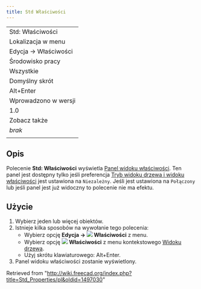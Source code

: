 ```yaml
---
title: Std Właściwości
---
```

|  |
| --- |
| Std: Właściwości |
| Lokalizacja w menu |
| Edycja → Właściwości |
| Środowisko pracy |
| Wszystkie |
| Domyślny skrót |
| Alt+Enter |
| Wprowadzono w wersji |
| 1.0 |
| Zobacz także |
| *brak* |
|  |

## Opis

Polecenie **Std: Właściwości** wyświetla [Panel widoku właściwości](/Property_editor/pl "Property editor/pl"). Ten panel jest dostępny tylko jeśli preferencja [Tryb widoku drzewa i widoku właściwości](/Preferences_Editor/pl#Ogólne_2 "Preferences Editor/pl") jest ustawiona na `Niezależny`. Jeśli jest ustawiona na `Połączony` lub jeśli panel jest już widoczny to polecenie nie ma efektu.

## Użycie

1. Wybierz jeden lub więcej obiektów.
2. Istnieje kilka sposobów na wywołanie tego polecenia:
   * Wybierz opcję **Edycja → ![](/images/Std_Properties.svg) Właściwości** z menu.
   * Wybierz opcję **![](/images/Std_Properties.svg) Właściwości** z menu kontekstowego [Widoku drzewa](/Tree_view/pl "Tree view/pl").
   * Użyj skrótu klawiaturowego: Alt+Enter.
3. Panel widoku właściwości zostanie wyświetlony.

Retrieved from "<http://wiki.freecad.org/index.php?title=Std_Properties/pl&oldid=1497030>"